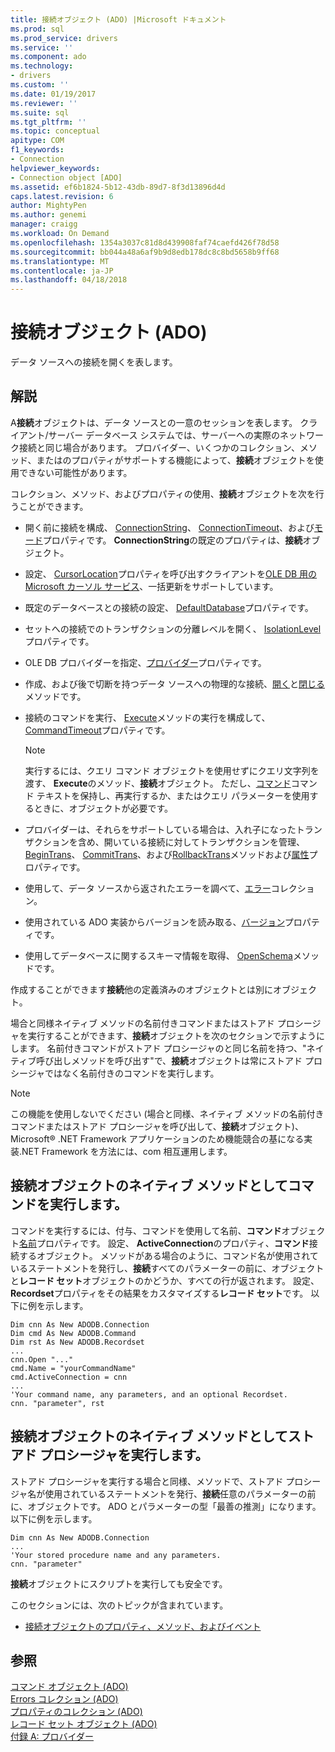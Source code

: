 ```yaml
---
title: 接続オブジェクト (ADO) |Microsoft ドキュメント
ms.prod: sql
ms.prod_service: drivers
ms.service: ''
ms.component: ado
ms.technology:
- drivers
ms.custom: ''
ms.date: 01/19/2017
ms.reviewer: ''
ms.suite: sql
ms.tgt_pltfrm: ''
ms.topic: conceptual
apitype: COM
f1_keywords:
- Connection
helpviewer_keywords:
- Connection object [ADO]
ms.assetid: ef6b1824-5b12-43db-89d7-8f3d13896d4d
caps.latest.revision: 6
author: MightyPen
ms.author: genemi
manager: craigg
ms.workload: On Demand
ms.openlocfilehash: 1354a3037c81d8d439908faf74caefd426f78d58
ms.sourcegitcommit: bb044a48a6af9b9d8edb178dc8c8bd5658b9ff68
ms.translationtype: MT
ms.contentlocale: ja-JP
ms.lasthandoff: 04/18/2018
---
```

# <a name="connection-object-ado"></a>接続オブジェクト (ADO)
データ ソースへの接続を開くを表します。  
  
## <a name="remarks"></a>解説  
 A**接続**オブジェクトは、データ ソースとの一意のセッションを表します。 クライアント/サーバー データベース システムでは、サーバーへの実際のネットワーク接続と同じ場合があります。 プロバイダー、いくつかのコレクション、メソッド、またはのプロパティがサポートする機能によって、**接続**オブジェクトを使用できない可能性があります。  
  
 コレクション、メソッド、およびプロパティの使用、**接続**オブジェクトを次を行うことができます。  
  
-   開く前に接続を構成、 [ConnectionString](../../../ado/reference/ado-api/connectionstring-property-ado.md)、 [ConnectionTimeout](../../../ado/reference/ado-api/connectiontimeout-property-ado.md)、および[モード](../../../ado/reference/ado-api/mode-property-ado.md)プロパティです。 **ConnectionString**の既定のプロパティは、**接続**オブジェクト。  
  
-   設定、 [CursorLocation](../../../ado/reference/ado-api/cursorlocation-property-ado.md)プロパティを呼び出すクライアントを[OLE DB 用の Microsoft カーソル サービス](../../../ado/guide/appendixes/microsoft-cursor-service-for-ole-db-ado-service-component.md)、一括更新をサポートしています。  
  
-   既定のデータベースとの接続の設定、 [DefaultDatabase](../../../ado/reference/ado-api/defaultdatabase-property.md)プロパティです。  
  
-   セットへの接続でのトランザクションの分離レベルを開く、 [IsolationLevel](../../../ado/reference/ado-api/isolationlevel-property.md)プロパティです。  
  
-   OLE DB プロバイダーを指定、[プロバイダー](../../../ado/reference/ado-api/provider-property-ado.md)プロパティです。  
  
-   作成、および後で切断を持つデータ ソースへの物理的な接続、[開く](../../../ado/reference/ado-api/open-method-ado-connection.md)と[閉じる](../../../ado/reference/ado-api/close-method-ado.md)メソッドです。  
  
-   接続のコマンドを実行、 [Execute](../../../ado/reference/ado-api/execute-method-ado-connection.md)メソッドの実行を構成して、 [CommandTimeout](../../../ado/reference/ado-api/commandtimeout-property-ado.md)プロパティです。  
  
    > [!NOTE]
    >  実行するには、クエリ コマンド オブジェクトを使用せずにクエリ文字列を渡す、 **Execute**のメソッド、**接続**オブジェクト。 ただし、[コマンド](../../../ado/reference/ado-api/command-object-ado.md)コマンド テキストを保持し、再実行するか、またはクエリ パラメーターを使用するときに、オブジェクトが必要です。  
  
-   プロバイダーは、それらをサポートしている場合は、入れ子になったトランザクションを含め、開いている接続に対してトランザクションを管理、 [BeginTrans](../../../ado/reference/ado-api/begintrans-committrans-and-rollbacktrans-methods-ado.md)、 [CommitTrans](../../../ado/reference/ado-api/begintrans-committrans-and-rollbacktrans-methods-ado.md)、および[RollbackTrans](../../../ado/reference/ado-api/begintrans-committrans-and-rollbacktrans-methods-ado.md)メソッドおよび[属性](../../../ado/reference/ado-api/attributes-property-ado.md)プロパティです。  
  
-   使用して、データ ソースから返されたエラーを調べて、[エラー](../../../ado/reference/ado-api/errors-collection-ado.md)コレクション。  
  
-   使用されている ADO 実装からバージョンを読み取る、[バージョン](../../../ado/reference/ado-api/version-property-ado.md)プロパティです。  
  
-   使用してデータベースに関するスキーマ情報を取得、 [OpenSchema](../../../ado/reference/ado-api/openschema-method.md)メソッドです。  
  
 作成することができます**接続**他の定義済みのオブジェクトとは別にオブジェクト。  
  
 場合と同様ネイティブ メソッドの名前付きコマンドまたはストアド プロシージャを実行することができます、**接続**オブジェクトを次のセクションで示すようにします。 名前付きコマンドがストアド プロシージャのと同じ名前を持つ、"ネイティブ呼び出しメソッドを呼び出す"で、**接続**オブジェクトは常にストアド プロシージャではなく名前付きのコマンドを実行します。  
  
> [!NOTE]
>  この機能を使用しないでください (場合と同様、ネイティブ メソッドの名前付きコマンドまたはストアド プロシージャを呼び出して、**接続**オブジェクト)、Microsoft® .NET Framework アプリケーションのため機能競合の基になる実装.NET Framework を方法には、com 相互運用します。  
  
## <a name="execute-a-command-as-a-native-method-of-a-connection-object"></a>接続オブジェクトのネイティブ メソッドとしてコマンドを実行します。  
 コマンドを実行するには、付与、コマンドを使用して名前、**コマンド**オブジェクト[名前](../../../ado/reference/ado-api/name-property-ado.md)プロパティです。 設定、 **ActiveConnection**のプロパティ、**コマンド**接続するオブジェクト。 メソッドがある場合のように、コマンド名が使用されているステートメントを発行し、**接続**すべてのパラメーターの前に、オブジェクトと**レコード セット**オブジェクトのかどうか、すべての行が返されます。 設定、 **Recordset**プロパティをその結果をカスタマイズする**レコード セット**です。 以下に例を示します。  
  
```  
Dim cnn As New ADODB.Connection  
Dim cmd As New ADODB.Command  
Dim rst As New ADODB.Recordset  
...  
cnn.Open "..."  
cmd.Name = "yourCommandName"  
cmd.ActiveConnection = cnn  
...  
'Your command name, any parameters, and an optional Recordset.  
cnn. "parameter", rst  
```  
  
## <a name="execute-a-stored-procedure-as-a-native-method-of-a-connection-object"></a>接続オブジェクトのネイティブ メソッドとしてストアド プロシージャを実行します。  
 ストアド プロシージャを実行する場合と同様、メソッドで、ストアド プロシージャ名が使用されているステートメントを発行、**接続**任意のパラメーターの前に、オブジェクトです。 ADO とパラメーターの型「最善の推測」になります。 以下に例を示します。  
  
```  
Dim cnn As New ADODB.Connection  
...  
'Your stored procedure name and any parameters.  
cnn. "parameter"  
```  
  
 **接続**オブジェクトにスクリプトを実行しても安全です。  
  
 このセクションには、次のトピックが含まれています。  
  
-   [接続オブジェクトのプロパティ、メソッド、およびイベント](../../../ado/reference/ado-api/connection-object-properties-methods-and-events.md)  
  
## <a name="see-also"></a>参照  
 [コマンド オブジェクト (ADO)](../../../ado/reference/ado-api/command-object-ado.md)   
 [Errors コレクション (ADO)](../../../ado/reference/ado-api/errors-collection-ado.md)   
 [プロパティのコレクション (ADO)](../../../ado/reference/ado-api/properties-collection-ado.md)   
 [レコード セット オブジェクト (ADO)](../../../ado/reference/ado-api/recordset-object-ado.md)   
 [付録 A: プロバイダー](../../../ado/guide/appendixes/appendix-a-providers.md)
